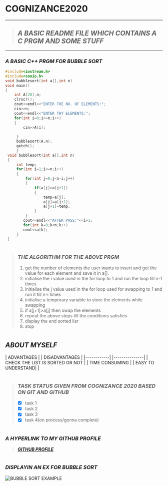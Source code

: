 # COGNIZANCE2020
---
> ## **_A BASIC README FILE WHICH CONTAINS A C PRGM AND SOME  STUFF_**
---

### **_A BASIC C++ PRGM FOR BUBBLE SORT_**

```C++
#include<iostream.h>
#include<conio.h>
void bubblesort(int a[],int n)
void main()
{
    int A[20],n;
    clrscr();
    cout<<endl<<"ENTER THE NO. OF ELEMENTS:";
    cin>>n;
    cout<<endl<<"ENTER THY ELEMENTS:";
    for(int i=0;i<=n;i++)
    {
        cin>>A[i];
           
     }
     bubblesort(A,n);
     getch();
     }
 void bubblesort(int a[],int n)    
 {
     int temp;
     for(int i=1;i<=n;i++)
     {
         for(int j=0;j<n-i;j++)
         {
             if(a[j]>a[j+1])
             {
                 temp=a[j];
                 a[j]=a[j+1];
                 a[j+1]=temp;
             }
         }
        cout<<endl<<"AFTER PASS:"<<i+1;
        for(int k=0;k<n;k++)
        cout<<a[k]; 
     }
 }
 ```
 #
 >### **_THE ALGORITHM FOR THE ABOVE PRGM_**
 >1. get the number of elements the user wants to insert and get the value for each element and save it in a[].
 >1. initialise the i value used in the for loop to 1 and run the loop till n-1 times
 >1. initialise the j value used in the for loop used for swapping to 1 and run it till n-i times
 >1. initialise a temporary variable to store the elements while swapping
 >1. if a[j+1]>a[j] then swap the elements 
 >1. repeat the above steps till the conditions satisfies
 >1. display the end sorted lisr
 >1. stop
#
## _**ABOUT MYSELF**_
| ADVANTAGES | | DISADVANTAGES |
|------------| |---------------|
| CHECK THE LIST IS SORTED OR NOT | | TIME CONSUMING |
| EASY TO UNDERSTAND|
|
#
>### _**TASK STATUS GIVEN FROM COGNIZANCE 2020 BASED ON GIT AND GITHUB**_
>* [x] task 1
>* [x] task 2
>* [x] task 3
>* [X]  task 4(on process/gonna complete)

#
### _**A HYPERLINK TO MY GITHUB PROFILE**_
>[_**GITHUB PROFILE**_](https://github.com/STRIZERORTIX 
"github account STRIZERORTIX")
#
 ### _**DISPLAYIN AN EX FOR BUBBLE SORT**_
 
 ![BUBBLE SORT EXAMPLE](https://www.productplan.com/uploads/bubble-sort-1024x683-2.png)
 
